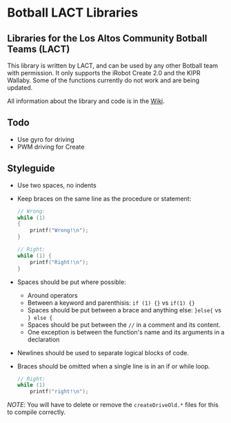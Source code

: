 # Botball LACT Libraries
## Libraries for the Los Altos Community Botball Teams (LACT)

This library is written by LACT, and can be used by any other
Botball team with permission. It only supports the iRobot Create 2.0 and the KIPR
Wallaby. Some of the functions currently do not work and are being updated.

All information about the library and code is in the [Wiki](https://github.com/LACT-Botball-0636/Botball-LACT-Libraries/wiki). 

## Todo

* Use gyro for driving
* PWM driving for Create

## Styleguide

* Use two spaces, no indents
* Keep braces on the same line as the procedure or statement:

	```c
	// Wrong:
	while (1)
	{
		printf("Wrong!\n");
	}

	// Right:
	while (1) {
		printf("Right!\n");
	}
	```

* Spaces should be put where possible:
    
    * Around operators
	* Between a keyword and parenthisis: `if (1) {}` vs `if(1) {}`
	* Spaces should be put between a brace and anything else: `}else{` vs `} else {`
	* Spaces should be put between the `//` in a comment and its content.
    * One exception is between the function's name and its arguments in a declaration

* Newlines should be used to separate logical blocks of code.
* Braces should be omitted when a single line is in an if or while loop.

	```c
	// Right:
	while (1)
		printf("right!\n");
	```

*NOTE*: You will have to delete or remove the `createDriveOld.*` files for this to compile correctly.
